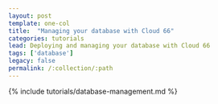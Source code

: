 ```yaml
---
layout: post
template: one-col
title:  "Managing your database with Cloud 66"
categories: tutorials
lead: Deploying and managing your database with Cloud 66
tags: ['database']
legacy: false
permalink: /:collection/:path
---
```


{% include tutorials/database-management.md %}